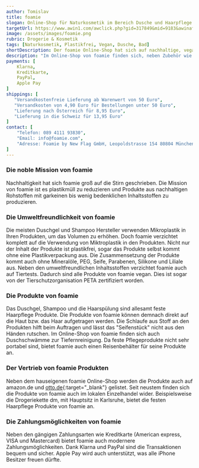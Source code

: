 ```yaml
---
author: Tomislav
title: foamie
slogan: Online-Shop für Naturkosmetik im Bereich Dusche und Haarpflege
targetUrl: https://www.awin1.com/awclick.php?gid=317849&mid=9183&awinaffid=731132&linkid=1027640&clickref=
image: /assets/images/foamie.png
rubric: Drogerie & Kosmetik
tags: [Naturkosmetik, Plastikfrei, Vegan, Dusche, Bad]
shortDescription: Der foamie Online-Shop hat sich auf nachhaltige, vegane und plastikfreie Naturkosmetik Produkte, im Bereich Dusche und Haarpflege, spezialisiert. 
description: "Im Online-Shop von foamie finden sich, neben Zubehör wie Duschschwämme und Reisebehälter weitere Produkte wie Duschgel, Shampoo und Conditioner (Haarspülung). Allesamt sind vegan, plastikrei und aus nachhaltigen Rohstoffen produziert. Die Naturkosmetik Produkte kommen alle ganz ohne Plastikverpackungen aus und werden in Europa produziert. Die Firma foamie verzichtet außerdem komplett auf Mineralöle, PEG, Seife, Parabenen, Silikone & Liliale." 
payments: [
    Klarna,
    Kreditkarte,
    PayPal,
    Apple Pay
]
shippings: [
   "Versandkostenfreie Lieferung ab Warenwert von 50 Euro",
   "Versandkosten von 4,90 Euro für Bestellungen unter 50 Euro",
   "Lieferung nach Österreich für 8,95 Euro",
   "Lieferung in die Schweiz für 13,95 Euro"
]
contact: [
    "Telefon: 089 4111 93830",
    "Email: info@foamie.com",
    "Adresse: Foamie by New Flag GmbH, Leopoldstrasse 154 80804 München Deutschland"
]
---
```


### Die noble Mission von foamie

Nachhaltigkeit hat sich foamie groß auf die Stirn geschrieben. Die Mission von foamie ist es plastikmüll zu reduzieren und Produkte aus nachhaltigen Rohstoffen mit garkeinen bis wenig bedenklichen Inhaltsstoffen zu produzieren.

### Die Umweltfreundlichkeit von foamie

Die meisten Duschgel und Shampoo Hersteller verwenden Mikroplastik in Ihren Produkten, um das Volumen zu erhöhen. Doch foamie verzichtet komplett auf die Verwendung von Miktroplastik in den Produkten. Nicht nur der Inhalt der Produkte ist plastikfrei, sogar das Produkte selbst kommt ohne eine Plastikverpackung aus. Die Zusammensetzung der Produkte kommt auch ohne Mineralöle, PEG, Seife, Parabenen, Silikone und Liliale aus. Neben den umweltfreundlichen Inhaltsstoffen verzichtet foamie auch auf Tiertests. Dadurch sind alle Produkte von foamie vegan. Dies ist sogar von der Tierschutzorganisation PETA zertifiziert worden. 

### Die Produkte von foamie

Das Duschgel, Shampoo und die Haarspülung sind allesamt feste Haarpflege Produkte. Die Produkte von foamie können demnach direkt auf die Haut bzw. das Haar aufgetragen werden. Die Schlaufe aus Stoff an den Produkten hilft beim Auftragen und lässt das "Seifenstück" nicht aus den Händen rutschen. Im Online-Shop von foamie finden sich auch Duschschwämme zur Tiefernreinigung. Da feste Pflegeprodukte nicht sehr portabel sind, bietet foamie auch einen Reisenbehälter für seine Produkte an.

### Der Vertrieb von foamie Produkten

Neben dem hauseigenen foamie Online-Shop werden die Produkte auch auf amazon.de und [otto.de](https://www.awin1.com/cread.php?awinmid=14336&awinaffid=731132&clickref=&ued=https%3A%2F%2Fwww.otto.de%2Fsuche%2Ffoamie%2F){:target="_blank"} gelistet. Seit neustem finden sich die Produkte von foamie auch im lokalen Einzelhandel wider. Beispielsweise die Drogeriekette dm, mit Hauptsitz in Karlsruhe, bietet die festen Haarpflege Produkte von foamie an.

### Die Zahlungsmöglichkeiten von foamie

Neben den gängigen Zahlungsarten wie Kreditkarte (American express, VISA und Mastercard) bietet foamie auch modernere Zahlungsmöglichkeiten. Dank Klarna und PayPal sind die Transaktionen bequem und sicher. Apple Pay wird auch unterstützt, was alle iPhone Besitzer freuen dürfte.


